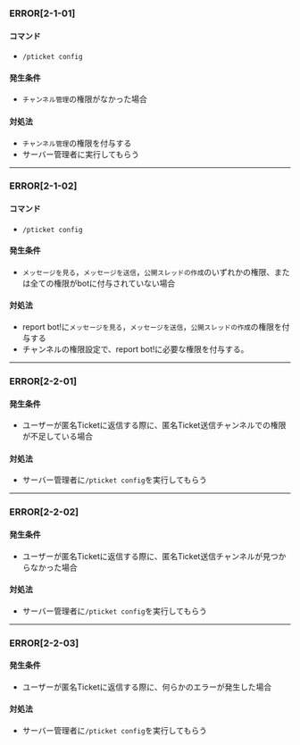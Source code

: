 ### ERROR[2-1-01]
#### コマンド
- `/pticket config`
#### 発生条件
- `チャンネル管理`の権限がなかった場合
#### 対処法
- `チャンネル管理`の権限を付与する
- サーバー管理者に実行してもらう

---

### ERROR[2-1-02]
#### コマンド
- `/pticket config`
#### 発生条件
- `メッセージを見る`，`メッセージを送信`，`公開スレッドの作成`のいずれかの権限、または全ての権限がbotに付与されていない場合
#### 対処法
- report bot!に`メッセージを見る`，`メッセージを送信`，`公開スレッドの作成`の権限を付与する
- チャンネルの権限設定で、report bot!に必要な権限を付与する。

---

### ERROR[2-2-01]
#### 発生条件
- ユーザーが匿名Ticketに返信する際に、匿名Ticket送信チャンネルでの権限が不足している場合
#### 対処法
- サーバー管理者に`/pticket config`を実行してもらう

---

### ERROR[2-2-02]
#### 発生条件
- ユーザーが匿名Ticketに返信する際に、匿名Ticket送信チャンネルが見つからなかった場合
#### 対処法
- サーバー管理者に`/pticket config`を実行してもらう

---

### ERROR[2-2-03]
#### 発生条件
- ユーザーが匿名Ticketに返信する際に、何らかのエラーが発生した場合
#### 対処法
- サーバー管理者に`/pticket config`を実行してもらう